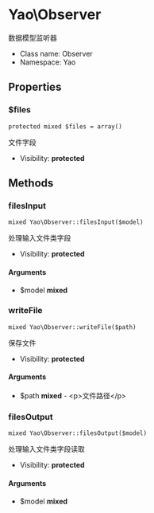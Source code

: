 Yao\Observer
===============

数据模型监听器




* Class name: Observer
* Namespace: Yao





Properties
----------


### $files

    protected mixed $files = array()

文件字段



* Visibility: **protected**


Methods
-------


### filesInput

    mixed Yao\Observer::filesInput($model)

处理输入文件类字段



* Visibility: **protected**


#### Arguments
* $model **mixed**



### writeFile

    mixed Yao\Observer::writeFile($path)

保存文件



* Visibility: **protected**


#### Arguments
* $path **mixed** - &lt;p&gt;文件路径&lt;/p&gt;



### filesOutput

    mixed Yao\Observer::filesOutput($model)

处理输入文件类字段读取



* Visibility: **protected**


#### Arguments
* $model **mixed**


